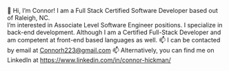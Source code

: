  👋 Hi, I’m Connor! 
I am a Full Stack Certified Software Developer based out of Raleigh, NC.           
I’m interested in Associate Level Software Engineer positions. 
I specialize in back-end development. Although I am a Certified Full-Stack Developer and am competent at front-end based languages as well.
 📫 I can be contacted by email at Connorh223@gmail.com
 📫 Alternatively, you can find me on LinkedIn at https://www.linkedin.com/in/connor-hickman/

